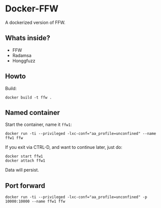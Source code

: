 # Docker-FFW

A dockerized version of FFW. 

## Whats inside?

* FFW
* Radamsa
* Honggfuzz


## Howto 

Build:
```
docker build -t ffw .
```

## Named container

Start the container, name it `ffw1`:

```
docker run -ti --privileged -lxc-conf="aa_profile=unconfined" --name ffw1 ffw
```

If you exit via CTRL-D, and want to continue later, just do: 
```
docker start ffw1
docker attach ffw1
```

Data will persist.

## Port forward


```
docker run -ti --privileged -lxc-conf="aa_profile=unconfined" -p 10000:10000 --name ffw1 ffw
```

